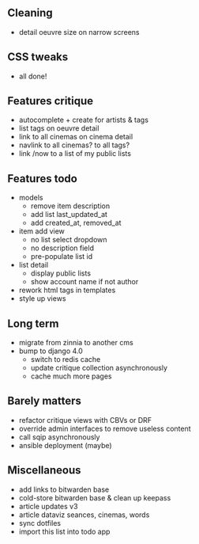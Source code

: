 ## Cleaning

- detail oeuvre size on narrow screens


## CSS tweaks

- all done!


## Features critique

- autocomplete + create for artists & tags
- list tags on oeuvre detail
- link to all cinemas on cinema detail
- navlink to all cinemas? to all tags?
- link /now to a list of my public lists


## Features todo

- models
    - remove item description
    - add list last_updated_at
    - add created_at, removed_at
- item add view
    - no list select dropdown
    - no description field
    - pre-populate list id
- list detail
    - display public lists
    - show account name if not author
- rework html tags in templates
- style up views


## Long term

- migrate from zinnia to another cms
- bump to django 4.0
    - switch to redis cache
    - update critique collection asynchronously
    - cache much more pages


## Barely matters

- refactor critique views with CBVs or DRF
- override admin interfaces to remove useless content
- call sqip asynchronously
- ansible deployment (maybe)


## Miscellaneous

- add links to bitwarden base
- cold-store bitwarden base & clean up keepass
- article updates v3
- article dataviz seances, cinemas, words
- sync dotfiles
- import this list into todo app
